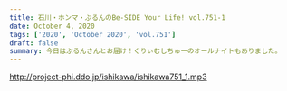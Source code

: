 ```yaml
---
title: 石川・ホンマ・ぶるんのBe-SIDE Your Life! vol.751-1
date: October 4, 2020
tags: ['2020', 'October 2020', 'vol.751']
draft: false
summary: 今日はぶるんさんとお届け！くりぃむしちゅーのオールナイトもありました。
---
```


http://project-phi.ddo.jp/ishikawa/ishikawa751_1.mp3